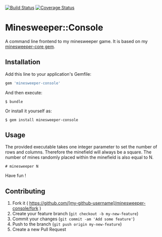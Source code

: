 [![Build Status](https://travis-ci.org/svarlet/minesweeper-console.svg?branch=master)](https://travis-ci.org/svarlet/minesweeper-console)
[![Coverage Status](https://coveralls.io/repos/svarlet/minesweeper-console/badge.svg?branch=master)](https://coveralls.io/r/svarlet/minesweeper-console?branch=master)

# Minesweeper::Console

A command line frontend to my minesweeper game. It is based on my [minesweeper-core gem](https://github.com/svarlet/minesweeper-core).

## Installation

Add this line to your application's Gemfile:

```ruby
gem 'minesweeper-console'
```

And then execute:

    $ bundle

Or install it yourself as:

    $ gem install minesweeper-console

## Usage

The provided executable takes one integer parameter to set the number of rows and columns.
Therefore the minefield will always be a square. The number of mines randomly placed within the minefield is also equal to N.

```
# minesweeper N
```

Have fun !

## Contributing

1. Fork it ( https://github.com/[my-github-username]/minesweeper-console/fork )
2. Create your feature branch (`git checkout -b my-new-feature`)
3. Commit your changes (`git commit -am 'Add some feature'`)
4. Push to the branch (`git push origin my-new-feature`)
5. Create a new Pull Request
